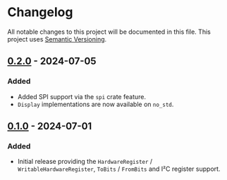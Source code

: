 # Changelog

All notable changes to this project will be documented in this file.
This project uses [Semantic Versioning](https://semver.org/spec/v2.0.0.html).

## [0.2.0] - 2024-07-05

[0.2.0]: https://github.com/sunsided/hardware-registers/releases/tag/v0.2.0

### Added

- Added SPI support via the `spi` crate feature.
- `Display` implementations are now available on `no_std`.

## [0.1.0] - 2024-07-01

[0.1.0]: https://github.com/sunsided/hardware-registers/releases/tag/v0.1.0

### Added

- Initial release providing the `HardwareRegister` / `WritableHardwareRegister`, `ToBits` / `FromBits` and I²C
  register support.
